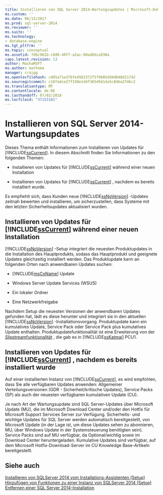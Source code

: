 ```yaml
---
title: Installieren von SQL Server 2014-Wartungsupdates | Microsoft-Dokumentation
ms.custom: ''
ms.date: 06/13/2017
ms.prod: sql-server-2014
ms.reviewer: ''
ms.suite: ''
ms.technology:
- database-engine
ms.tgt_pltfrm: ''
ms.topic: conceptual
ms.assetid: 7d6c962b-c8d0-49f7-a2ac-00ad8dca930a
caps.latest.revision: 13
author: MashaMSFT
ms.author: mathoma
manager: craigg
ms.openlocfilehash: cd85a71e376fe4502372f5f9885dd4d048d21742
ms.sourcegitcommit: c18fadce27f330e1d4f36549414e5c84ba2f46c2
ms.translationtype: MT
ms.contentlocale: de-DE
ms.lasthandoff: 07/02/2018
ms.locfileid: "37153101"
---
```

# <a name="install-sql-server-2014-servicing-updates"></a>Installieren von SQL Server 2014-Wartungsupdates
  Dieses Thema enthält Informationen zum Installieren von Updates für [!INCLUDE[ssCurrent](../../includes/sscurrent-md.md)]. In diesem Abschnitt finden Sie Informationen zu den folgenden Themen:  
  
-   Installieren von Updates für [!INCLUDE[ssCurrent](../../includes/sscurrent-md.md)] während einer neuen Installation  
  
-   Installieren von Updates für [!INCLUDE[ssCurrent](../../includes/sscurrent-md.md)] , nachdem es bereits installiert wurde.  
  
 Es empfiehlt sich, dass Kunden neue [!INCLUDE[ssNoVersion](../../includes/ssnoversion-md.md)] -Updates zeitnah bewerten und installieren, um sicherzustellen, dass Systeme mit den letzten Sicherheitsupdates aktualisiert wurden.  
  
## <a name="installing-updates-for-includesscurrentincludessscurrent-mdmd-during-a-new-installation"></a>Installieren von Updates für [!INCLUDE[ssCurrent](../../includes/sscurrent-md.md)] während einer neuen Installation  
 [!INCLUDE[ssNoVersion](../../includes/ssnoversion-md.md)] -Setup integriert die neuesten Produktupdates in die Installation des Hauptprodukts, sodass das Hauptprodukt und geeignete Updates gleichzeitig installiert werden. Das Produktupdate kann an folgenden Orten nach anwendbaren Updates suchen:  
  
-   [!INCLUDE[msCoName](../../includes/msconame-md.md)] Update  
  
-   Windows Server Update Services (WSUS)  
  
-   Ein lokaler Ordner  
  
-   Eine Netzwerkfreigabe  
  
 Nachdem Setup die neuesten Versionen der anwendbaren Updates gefunden hat, lädt es diese herunter und integriert sie in den aktuellen [!INCLUDE[ssNoVersion](../../includes/ssnoversion-md.md)] -Installationsvorgang. Produktupdate kann ein kumulatives Update, Service Pack oder Service Pack plus kumulatives Update enthalten. Produktupdatefunktionalität ist eine Erweiterung von der [Slipstreamfunktionalität](http://go.microsoft.com/fwlink/?LinkId=219945) , die gab es in [!INCLUDE[ssKatmai](../../includes/sskatmai-md.md)] PCU1.  
  
## <a name="installing-updates-for-includesscurrentincludessscurrent-mdmd-after-it-has-already-been-installed"></a>Installieren von Updates für [!INCLUDE[ssCurrent](../../includes/sscurrent-md.md)] , nachdem es bereits installiert wurde  
 Auf einer installierten Instanz von [!INCLUDE[ssCurrent](../../includes/sscurrent-md.md)], es wird empfohlen, dass Sie alle verfügbaren Updates anwenden: Allgemeiner Verteilungsversionen (GDR - Sicherheit/kritische Updates), Service Packs (SP) als auch der neuesten verfügbaren kumulativen Update (CU).  
  
 Je nach Art der Wartungsupdate sind SQL Server-Updates über Microsoft Update (MU), die im Microsoft Download Center und/oder den Hotfix für Microsoft Support Services Server zur Verfügung. Sicherheits- und wichtige Updates für SQL Server werden automatisch bereitgestellt, von Microsoft Update (in der Lage ist, um diese Updates sehen zu abonnieren, MU, über Windows Update in der Systemsteuerung benötigten sein). Service Packs sind auf MU verfügbar, da Optional/wichtig sowie im Download Center heruntergeladen. Kumulative Updates sind verfügbar, auf dem Microsoft Hotfix-Download-Server im CU Knowledge Base-Artikeln bereitgestellt.  
  
## <a name="see-also"></a>Siehe auch  
 [Installieren von SQLServer 2014 vom Installations-Assistenten &#40;Setup&#41;](install-sql-server-from-the-installation-wizard-setup.md)   
 [Hinzufügen von Funktionen zu einer Instanz von SQLServer 2014 &#40;Setup&#41;](add-features-to-an-instance-of-sql-server-setup.md)   
 [Entfernen einer SQL Server 2014-Installation](repair-a-failed-sql-server-installation.md)  
  
  

